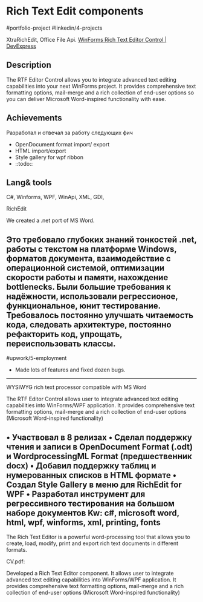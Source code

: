 # Rich Text Edit components
#portfolio-project
#linkedin/4-projects

XtraRichEdit, Office File Api.
[WinForms Rich Text Editor Control | DevExpress](https://www.devexpress.com/products/net/controls/winforms/rich_editor/)


## Description
The RTF Editor Control allows you to integrate advanced text editing capabilities into your next WinForms project. It provides comprehensive text formatting options, mail-merge and a rich collection of end-user options so you can deliver Microsoft Word-inspired functionality with ease.

## Achievements
Разработал и отвечал за работу следующих фич
* OpenDocument format import/ export
* HTML import/export
* Style gallery for wpf ribbon
* ::todo::

## Lang& tools
C#, Winforms, WPF, WinApi, XML, GDI, 

RichEdit

We created a .net port of MS Word. 

Это требовало глубоких знаний тонкостей .net, работы с текстом на платформе Windows, форматов документа, взаимодействие с операционной системой, оптимизации скорости работы и памяти, нахождение bottlenecks. Были большие требования к надёжности, использовали регрессионое, функциональное, юнит тестирование. Требовалось постоянно улучшать читаемость кода, следовать архитектуре, постоянно рефакторить код, упрощать, переиспользовать классы. 
---------
#upwork/5-employment

- Made lots of features and fixed dozen bugs.
-------------------------------------
WYSIWYG rich text processor compatible with MS Word

The RTF Editor Control allows user to integrate advanced text editing capabilities into WinForms/WPF application. It provides comprehensive text formatting options, mail-merge and a rich collection of end-user options (Microsoft Word-inspired functionality)

• Участвовал в 8 релизах
• Сделал поддержку чтения и записи в OpenDocument Format (.odt) и WordprocessingML Format (предшественник docx)
• Добавил поддержку таблиц и нумерованных списков в HTML формате
• Создал Style Gallery в меню для RichEdit for WPF
• Разработал инструмент для регрессивного тестирования на большом наборе документов
Kw: c#, microsoft word, html, wpf, winforms, xml, printing, fonts
-------------


The Rich Text Editor is a powerful word-processing tool that allows you to create, load, modify, print and export rich text documents in different formats. 


CV.pdf:

Developed a Rich Text Editor component. It allows user to integrate advanced text editing capabilities into WinForms/WPF application. It provides comprehensive text formatting options, mail-merge and a rich collection of end-user options (Microsoft Word-inspired functionality)
